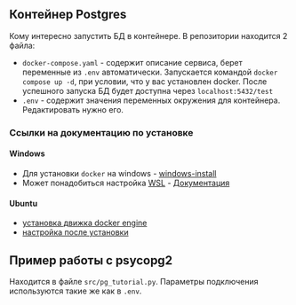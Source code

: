 ## Контейнер Postgres
Кому интересно запустить БД в контейнере. В репозитории находится 2 файла:
- `docker-compose.yaml` - содержит описание сервиса, берет переменные из `.env` автоматически. Запускается командой `docker compose up -d`, при условии, что у вас установлен docker. После успешного запуска БД будет доступна через `localhost:5432/test`
- `.env` - содержит значения переменных окружения для контейнера. Редактировать нужно его.

### Ссылки на документацию по установке

#### Windows
- Для установки `docker` на windows - [windows-install](https://docs.docker.com/desktop/install/windows-install/)
- Может понадобиться настройка [WSL](https://en.wikipedia.org/wiki/Windows_Subsystem_for_Linux) - [Документация](https://docs.docker.com/desktop/wsl/)

#### Ubuntu
- [установка движка docker engine](https://docs.docker.com/engine/install/ubuntu/)
- [настройка после установки](https://docs.docker.com/engine/install/linux-postinstall/)

## Пример работы с psycopg2

Находится в файле `src/pg_tutorial.py`. Параметры подключения используются такие же как в `.env`.